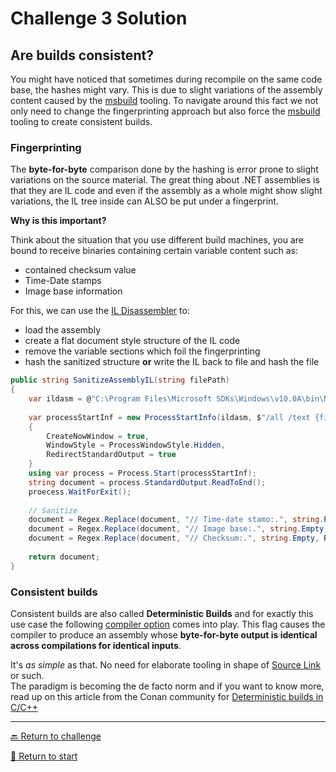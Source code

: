 # Challenge 3 Solution

## Are builds consistent?

You might have noticed that sometimes during recompile on the same code base, the hashes might vary.
This is due to slight variations of the assembly content caused by the [msbuild](https://docs.microsoft.com/en-us/visualstudio/msbuild/msbuild?view=vs-2022) tooling. 
To navigate around this fact we not only need to change the fingerprinting approach but also force the [msbuild](https://docs.microsoft.com/en-us/visualstudio/msbuild/msbuild?view=vs-2022) tooling to create consistent builds.

### Fingerprinting

The **byte-for-byte** comparison done by the hashing is error prone to slight variations on the source material.
The great thing about .NET assemblies is that they are IL code and even if the assembly as a whole might show slight variations, the IL tree inside can ALSO be put under a fingerprint.

**Why is this important?**

Think about the situation that you use different build machines, you are bound to receive binaries containing certain variable content such as:
- contained checksum value
- Time-Date stamps
- Image base information

For this, we can use the [IL Disassembler](https://docs.microsoft.com/en-us/dotnet/framework/tools/ildasm-exe-il-disassembler) to:
- load the assembly
- create a flat document style structure of the IL code
- remove the variable sections which foil the fingerprinting
- hash the sanitized structure **or** write the IL back to file and hash the file

```csharp
public string SanitizeAssemblyIL(string filePath)
{
    var ildasm = @"C:\Program Files\Microsoft SDKs\Windows\v10.0A\bin\NETFX 4.8 Tools\ildasm.exe";
    
    var processStartInf = new ProcessStartInfo(ildasm, $"/all /text {filePath}")
    {
        CreateNowWindow = true,
        WindowStyle = ProcessWindowStyle.Hidden,
        RedirectStandardOutput = true
    }
    using var process = Process.Start(processStartInf);
    string document = process.StandardOutput.ReadToEnd();
    proecess.WaitForExit();
    
    // Sanitize
    document = Regex.Replace(document, "// Time-date stamo:.", string.Empty, RegexOptions.Compiled);
    document = Regex.Replace(document, "// Image base:.", string.Empty, RegexOptions.Compiled);
    document = Regex.Replace(document, "// Checksum:.", string.Empty, RegexOptions.Compiled);
    
    return document;
}
```

### Consistent builds

Consistent builds are also called **Deterministic Builds** and for exactly this use case the following [compiler option](hhttps://docs.microsoft.com/en-us/dotnet/csharp/language-reference/compiler-options/code-generation) comes into play.
This flag causes the compiler to produce an assembly whose **byte-for-byte output is identical across compilations for identical inputs**.

It's _as simple_ as that. No need for elaborate tooling in shape of [Source Link](https://github.com/clairernovotny/DeterministicBuilds) or such.  
The paradigm is becoming the de facto norm and if you want to know more, read up on this article from the Conan community for [Deterministic builds in C/C++](https://blog.conan.io/2019/09/02/Deterministic-builds-with-C-C++.html)

---------------------------------------
[🔙 Return to challenge](../challenge3.md)

[🚦 Return to start](../start.md)
